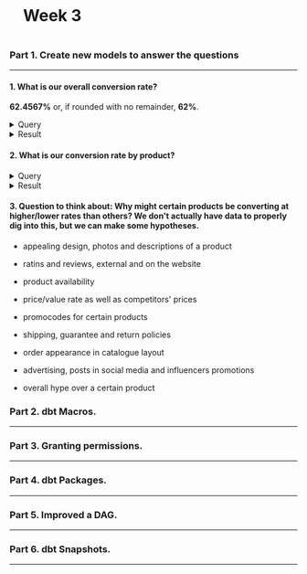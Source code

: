 <div id="user-content-toc">
  <ul>
    <summary><h1 style="display: inline-block;">Week 3</h1></summary>
  </ul>
</div>

### Part 1. Create new models to answer the questions

---

#### 1. What is our overall conversion rate?

**62.4567%** or, if rounded with no remainder, **62%**.

<details>
  
<summary>Query</summary>
  
</br>
  
```sql
select
  count(distinct session_id) as count_sessions,
  count(distinct iff(checkout_events >0, session_id, null)) as count_sessions_checkout, 
  count_sessions / count_sessions_checkout * 100 as rate_conversion,
  round(rate_conversion, 0) as rate_conversion_rounded_0

from dev_db.dbt_pavelfilatovpaltacom.f_sessions
```
  
</details>

<details>
  
<summary>Result</summary>
  
</br>
  
| COUNT_SESSIONS | COUNT_SESSIONS_CHECKOUT | RATE_CONVERSION | RATE_CONVERSION_ROUNDED_0  |
| -------------- | ----------------------- | --------------- | -------------------------- |
| 578            | 361                     | 62.4567         | 62                         |

  
</details>


#### 2. What is our conversion rate by product?

<details>
  
<summary>Query</summary>
  
</br>
  
```sql
select
  pv.product,
  count(distinct pv.session_id) as count_sessions,
  count(distinct iff(s.checkout_events > 0, s.session_id, null)) as count_sessions_checkout,
  concat(round(count_sessions_checkout / count_sessions * 100, 0), ' %') as rate_conversion
  

from dev_db.dbt_pavelfilatovpaltacom.f_page_views as pv
left join dev_db.dbt_pavelfilatovpaltacom.f_sessions as s
  on pv.session_id = s.session_id

group by 1
order by 4 desc
```
  
</details>

<details>
  
<summary>Result</summary>
  
</br>
  
| PRODUCT              | COUNT_SESSIONS | COUNT_SESSIONS_CHECKOUT | RATE_CONVERSION |
|----------------------|----------------|-------------------------|-----------------|
| Fiddle Leaf Fig      | 56             | 50                      | 89%             |
| String of pearls     | 64             | 57                      | 89%             |
| Monstera             | 49             | 43                      | 88%             |
| ZZ Plant             | 63             | 55                      | 87%             |
| Cactus               | 55             | 47                      | 85%             |
| Bamboo               | 67             | 56                      | 84%             |
| Calathea Makoyana    | 53             | 44                      | 83%             |
| Spider Plant         | 59             | 49                      | 83%             |
| Majesty Palm         | 67             | 55                      | 82%             |
| Ponytail Palm        | 70             | 55                      | 79%             |
| Dragon Tree          | 62             | 49                      | 79%             |
| Arrow Head           | 63             | 50                      | 79%             |
| Money Tree           | 56             | 44                      | 79%             |
| Rubber Plant         | 54             | 42                      | 78%             |
| Snake Plant          | 73             | 56                      | 77%             |
| Devil's Ivy          | 45             | 34                      | 76%             |
| Bird of Paradise     | 60             | 45                      | 75%             |
| Pilea Peperomioides  | 59             | 44                      | 75%             |
| Philodendron         | 62             | 46                      | 74%             |
| Angel Wings Begonia  | 61             | 45                      | 74%             |
| Pothos               | 61             | 45                      | 74%             |
| Birds Nest Fern      | 78             | 57                      | 73%             |
| Orchid               | 75             | 55                      | 73%             |
| Peace Lily           | 66             | 48                      | 73%             |
| Pink Anthurium       | 74             | 54                      | 73%             |
| Ficus                | 68             | 49                      | 72%             |
| Boston Fern          | 63             | 45                      | 71%             |
| Jade Plant           | 46             | 32                      | 70%             |
| Alocasia Polly       | 51             | 34                      | 67%             |
| Aloe Vera            | 65             | 43                      | 66%             |


  
</details>

#### 3. Question to think about: Why might certain products be converting at higher/lower rates than others? We don't actually have data to properly dig into this, but we can make some hypotheses.

- appealing design, photos and descriptions of a product

- ratins and reviews, external and on the website

- product availability

- price/value rate as well as competitors' prices

- promocodes for certain products

- shipping, guarantee and return policies

- order appearance in catalogue layout

- advertising, posts in social media and influencers promotions

- overall hype over a certain product


### Part 2. dbt Macros. 

---

### Part 3. Granting permissions. 

---

### Part 4. dbt Packages. 

---

### Part 5. Improved a DAG. 

---

### Part 6. dbt Snapshots. 

---
